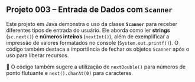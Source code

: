 ## Projeto 003 – Entrada de Dados com `Scanner`

Este projeto em Java demonstra o uso da classe **`Scanner`** para receber diferentes tipos de entrada do usuário. Ele aborda como ler **strings** (`sc.next()`) e **números inteiros** (`nextInt()`), além de exemplificar a impressão de valores formatados no console (`System.out.printf()`). O código também destaca a importância de fechar os objetos `Scanner` após o uso para liberar recursos.

📌 O código também sugere a utilização de `nextDouble()` para números de ponto flutuante e `next().charAt(0)` para caracteres.
